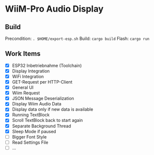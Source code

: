 # WiiM-Pro Audio Display

## Build

Precondition: `. $HOME/export-esp.sh`
Build: `cargo build`
Flash: `cargo run`

## Work Items

- [x] ESP32 Inbetriebnahme (Toolchain)
- [x] Display Integration
- [x] WiFi Integration
- [x] GET-Request per HTTP-Client
- [x] General UI
- [x] Wiim Request
- [x] JSON Message Deserialization
- [x] Display Wiim Audio Data
- [x] Display data only if new data is available
- [x] Running TextBlock
- [x] Scroll TextBlock back to start again
- [x] Separate Background Thread
- [x] Sleep Mode if paused
- [ ] Bigger Font Style
- [ ] Read Settings File
- [ ] ...
